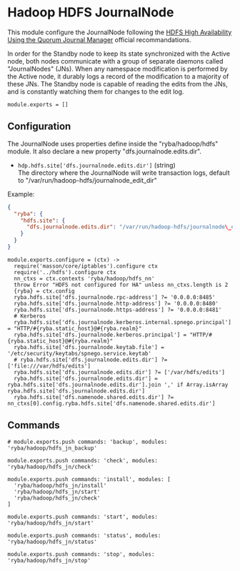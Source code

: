 
# Hadoop HDFS JournalNode

This module configure the JournalNode following the 
[HDFS High Availability Using the Quorum Journal Manager](https://hadoop.apache.org/docs/r2.3.0/hadoop-yarn/hadoop-yarn-site/HDFSHighAvailabilityWithQJM.html) official 
recommandations.

In order for the Standby node to keep its state synchronized with the Active 
node, both nodes communicate with a group of separate daemons called 
"JournalNodes" (JNs). When any namespace modification is performed by the Active 
node, it durably logs a record of the modification to a majority of these JNs. 
The Standby node is capable of reading the edits from the JNs, and is constantly 
watching them for changes to the edit log.

    module.exports = []

## Configuration

The JournalNode uses properties define inside the "ryba/hadoop/hdfs" module. It
also declare a new property "dfs.journalnode.edits.dir".

*   `hdp.hdfs.site['dfs.journalnode.edits.dir']` (string)   
    The directory where the JournalNode will write transaction logs, default
    to "/var/run/hadoop-hdfs/journalnode\_edit\_dir"

Example:

```json
{
  "ryba": {
    "hdfs.site": {
      "dfs.journalnode.edits.dir": "/var/run/hadoop-hdfs/journalnode\_edit\_dir"
    }
  }
}
```

    module.exports.configure = (ctx) ->
      require('masson/core/iptables').configure ctx
      require('../hdfs').configure ctx
      nn_ctxs = ctx.contexts 'ryba/hadoop/hdfs_nn'
      throw Error "HDFS not configured for HA" unless nn_ctxs.length is 2
      {ryba} = ctx.config
      ryba.hdfs.site['dfs.journalnode.rpc-address'] ?= '0.0.0.0:8485'
      ryba.hdfs.site['dfs.journalnode.http-address'] ?= '0.0.0.0:8480'
      ryba.hdfs.site['dfs.journalnode.https-address'] ?= '0.0.0.0:8481'
      # Kerberos
      ryba.hdfs.site['dfs.journalnode.kerberos.internal.spnego.principal'] = "HTTP/#{ryba.static_host}@#{ryba.realm}"
      ryba.hdfs.site['dfs.journalnode.kerberos.principal'] = "HTTP/#{ryba.static_host}@#{ryba.realm}"
      ryba.hdfs.site['dfs.journalnode.keytab.file'] = '/etc/security/keytabs/spnego.service.keytab'
      # ryba.hdfs.site['dfs.journalnode.edits.dir'] ?= ['file:///var/hdfs/edits']
      ryba.hdfs.site['dfs.journalnode.edits.dir'] ?= ['/var/hdfs/edits']
      ryba.hdfs.site['dfs.journalnode.edits.dir'] = ryba.hdfs.site['dfs.journalnode.edits.dir'].join ',' if Array.isArray ryba.hdfs.site['dfs.journalnode.edits.dir']
      ryba.hdfs.site['dfs.namenode.shared.edits.dir'] ?= nn_ctxs[0].config.ryba.hdfs.site['dfs.namenode.shared.edits.dir']

## Commands

    # module.exports.push commands: 'backup', modules: 'ryba/hadoop/hdfs_jn_backup'

    module.exports.push commands: 'check', modules: 'ryba/hadoop/hdfs_jn/check'

    module.exports.push commands: 'install', modules: [
      'ryba/hadoop/hdfs_jn/install'
      'ryba/hadoop/hdfs_jn/start'
      'ryba/hadoop/hdfs_jn/check'
    ]

    module.exports.push commands: 'start', modules: 'ryba/hadoop/hdfs_jn/start'

    module.exports.push commands: 'status', modules: 'ryba/hadoop/hdfs_jn/status'

    module.exports.push commands: 'stop', modules: 'ryba/hadoop/hdfs_jn/stop'


[qjm]: http://hadoop.apache.org/docs/r2.3.0/hadoop-yarn/hadoop-yarn-site/HDFSHighAvailabilityWithQJM.html#Architecture

